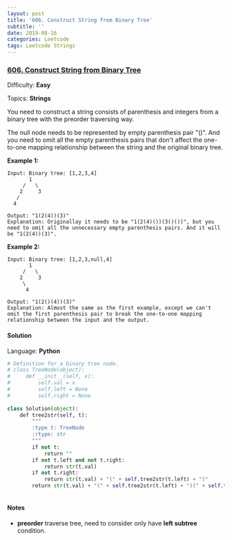 ```yaml
---
layout: post
title: '606. Construct String from Binary Tree'
subtitle: ''
date: 2019-08-16
categories: Leetcode
tags: Leetcode Strings
---
```

### [606\. Construct String from Binary Tree](https://leetcode.com/problems/construct-string-from-binary-tree/)

Difficulty: **Easy**

Topics: **Strings**


You need to construct a string consists of parenthesis and integers from a binary tree with the preorder traversing way.

The null node needs to be represented by empty parenthesis pair "()". And you need to omit all the empty parenthesis pairs that don't affect the one-to-one mapping relationship between the string and the original binary tree.

**Example 1:**  

```
Input: Binary tree: [1,2,3,4]
       1
     /   \
    2     3
   /    
  4     

Output: "1(2(4))(3)"
Explanation: Originallay it needs to be "1(2(4)())(3()())", but you need to omit all the unnecessary empty parenthesis pairs. And it will be "1(2(4))(3)".
```

**Example 2:**  

```
Input: Binary tree: [1,2,3,null,4]
       1
     /   \
    2     3
     \  
      4 

Output: "1(2()(4))(3)"
Explanation: Almost the same as the first example, except we can't omit the first parenthesis pair to break the one-to-one mapping relationship between the input and the output.
```


#### Solution

Language: **Python**

```python
# Definition for a binary tree node.
# class TreeNode(object):
#     def __init__(self, x):
#         self.val = x
#         self.left = None
#         self.right = None
​
class Solution(object):
    def tree2str(self, t):
        """
        :type t: TreeNode
        :rtype: str
        """
        if not t: 
            return ""
        if not t.left and not t.right:
            return str(t.val)
        if not t.right:
            return str(t.val) + "(" + self.tree2str(t.left) + ")"
        return str(t.val) + "(" + self.tree2str(t.left) + ")(" + self.tree2str(t.right) + ")"
            
```

#### Notes
- **preorder** traverse tree, need to consider only have **left subtree** condition.